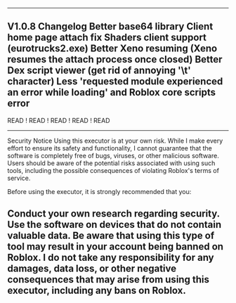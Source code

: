 ---------------------------------
V1.0.8 Changelog
Better base64 library
Client home page attach fix
Shaders client support (eurotrucks2.exe)
Better Xeno resuming (Xeno resumes the attach process once closed)
Better Dex script viewer (get rid of annoying '\t' character)
Less 'requested module experienced an error while loading' and Roblox core scripts error
---------------------------------

READ ! READ ! READ ! READ ! READ

---------------------------------
Security Notice
Using this executor is at your own risk. While I make every effort to ensure its safety and functionality, I cannot guarantee that the software is completely free of bugs, viruses, or other malicious software. Users should be aware of the potential risks associated with using such tools, including the possible consequences of violating Roblox's terms of service.

Before using the executor, it is strongly recommended that you:

Conduct your own research regarding security.
Use the software on devices that do not contain valuable data.
Be aware that using this type of tool may result in your account being banned on Roblox.
I do not take any responsibility for any damages, data loss, or other negative consequences that may arise from using this executor, including any bans on Roblox.
---------------------------------
